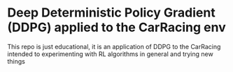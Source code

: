 # Deep Deterministic Policy Gradient (DDPG) applied to the CarRacing env

This repo is just educational, it is an application of DDPG to the CarRacing intended to experimenting with RL algorithms in general and trying new things
